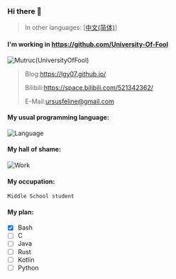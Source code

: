 ### Hi there 👋

>In other languages: [[中文(简体)](https://github.com/LGY07/LGY07/blob/main/README_zh_CN.md)]

#### **I'm working in https://github.com/University-Of-Fool**

![Mutruc(UniversityOfFool)](https://avatars.githubusercontent.com/u/106000968)

>Blog:https://lgy07.github.io/
>
>Bilibili:https://space.bilibili.com/521342362/
>
>E-Mail:ursusfeline@gmail.com
>

#### My usual programming language:
![Language](https://github-readme-stats.vercel.app/api/top-langs/?username=lgy07&exclude_repo=lgy07.github.io,Crafting-DXY)

#### My hall of shame:
![Work](https://github-readme-stats.vercel.app/api?username=lgy07&show_icons=true)

#### My occupation:
`Middle School student`

#### My plan:

- [x] Bash
- [ ] C
- [ ] Java
- [ ] Rust
- [ ] Kotlin
- [ ] Python
